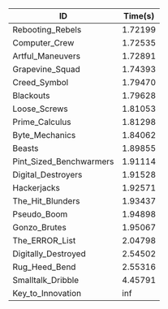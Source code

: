 |ID|Time(s)|
|-|-|
|Rebooting_Rebels|1.72199|
|Computer_Crew|1.72535|
|Artful_Maneuvers|1.72891|
|Grapevine_Squad|1.74393|
|Creed_Symbol|1.79470|
|Blackouts|1.79628|
|Loose_Screws|1.81053|
|Prime_Calculus|1.81298|
|Byte_Mechanics|1.84062|
|Beasts|1.89855|
|Pint_Sized_Benchwarmers|1.91114|
|Digital_Destroyers|1.91528|
|Hackerjacks|1.92571|
|The_Hit_Blunders|1.93437|
|Pseudo_Boom|1.94898|
|Gonzo_Brutes|1.95067|
|The_ERROR_List|2.04798|
|Digitally_Destroyed|2.54502|
|Rug_Heed_Bend|2.55316|
|Smalltalk_Dribble|4.45791|
|Key_to_Innovation|inf|
